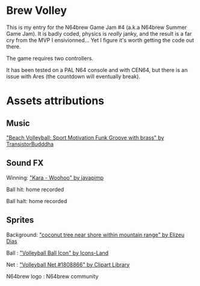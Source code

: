 # Brew Volley

This is my entry for the N64brew Game Jam #4 (a.k.a N64brew Summer Game Jam). It is badly coded, physics is *really* janky, and the result is a far cry from the MVP I ensivionned... Yet I figure it's worth getting the code out there.

The game requires two controllers.

It has been tested on a PAL N64 console and with CEN64, but there is an issue with Ares (the countdown will eventually break).


# Assets attributions

## Music

["Beach Volleyball: Sport Motivation Funk Groove with brass" by TransistorBudddha](https://www.jamendo.com/track/1647015/beach-volleyball-sport-motivation-funk-groove-with-brass)

## Sound FX

Winning: ["Kara - Woohoo" by javapimp](https://freesound.org/people/javapimp/sounds/439073/)

Ball hit: home recorded

Ball halt: home recorded

## Sprites

Background: ["coconut tree near shore within mountain range" by Elizeu Dias](https://unsplash.com/photos/RN6ts8IZ4_0)

Ball : ["Volleyball Ball Icon" by Icons-Land](https://www.softicons.com/sport-icons/vista-sport-icons-by-icons-land/volleyball-ball-icon)

Net : ["Volleyball Net #1808866" by Clipart Library](https://clipart-library.com/clipart/qTBobMAAc.htm)

N64brew logo : N64brew community